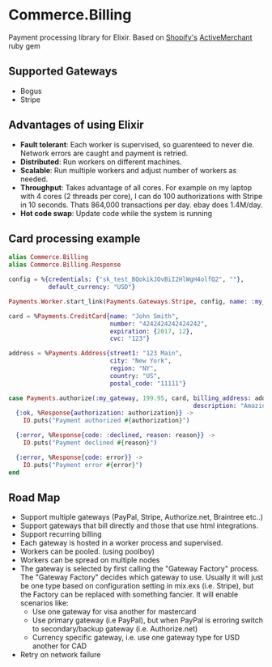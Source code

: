 Commerce.Billing
=================

Payment processing library for Elixir. Based on [Shopify's](http://shopify.com) [ActiveMerchant](http://github.com/Shopify/active_merchant) ruby gem

## Supported Gateways

- Bogus
- Stripe

## Advantages of using Elixir

- **Fault tolerant**: Each worker is supervised, so guarenteed to never die. Network errors are caught and payment is retried.
- **Distributed**: Run workers on different machines.
- **Scalable**: Run multiple workers and adjust number of workers as needed.
- **Throughput**: Takes advantage of all cores. For example on my laptop with 4 cores (2 threads per core), I can do 100 authorizations with Stripe in 10 seconds. Thats 864,000 transactions per day. ebay does 1.4M/day.
- **Hot code swap**: Update code while the system is running

## Card processing example

```elixir
alias Commerce.Billing
alias Commerce.Billing.Response

config = %{credentials: {"sk_test_BQokikJOvBiI2HlWgH4olfQ2", ""},
           default_currency: "USD"}

Payments.Worker.start_link(Payments.Gateways.Stripe, config, name: :my_gateway)

card = %Payments.CreditCard{name: "John Smith",
                            number: "4242424242424242",
                            expiration: {2017, 12},
                            cvc: "123"}

address = %Payments.Address{street1: "123 Main",
                            city: "New York",
                            region: "NY",
                            country: "US",
                            postal_code: "11111"}

case Payments.authorize(:my_gateway, 199.95, card, billing_address: address,
                                                   description: "Amazing T-Shirt") do
  {:ok, %Response{authorization: authorization}} ->
    IO.puts("Payment authorized #{authorization}")

  {:error, %Response{code: :declined, reason: reason}} ->
    IO.puts("Payment declined #{reason}")

  {:error, %Response{code: error}} ->
    IO.puts("Payment error #{error}")
end
```

## Road Map

- Support multiple gateways (PayPal, Stripe, Authorize.net, Braintree etc..)
- Support gateways that bill directly and those that use html integrations.
- Support recurring billing
- Each gateway is hosted in a worker process and supervised.
- Workers can be pooled. (using poolboy)
- Workers can be spread on multiple nodes
- The gateway is selected by first calling the "Gateway Factory" process. The "Gateway Factory" decides which gateway to use. Usually it will just be one type based on configuration setting in mix.exs (i.e. Stripe), but the Factory can be replaced with something fancier. It will enable scenarios like:
    - Use one gateway for visa another for mastercard
    - Use primary gateway (i.e PayPal), but when PayPal is erroring switch to secondary/backup gateway (i.e. Authorize.net)
    - Currency specific gateway, i.e. use one gateway type for USD another for CAD
- Retry on network failure
